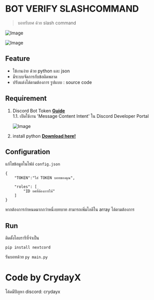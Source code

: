 # BOT VERIFY SLASHCOMMAND
> บอทรับยศ ด้วย slash command

![Image](https://cdn.discordapp.com/attachments/1148622219396796559/1170377224092922038/image.png?ex=6558d1ba&is=65465cba&hm=3244ec0bf2eb0b77e18a988df8693b9ea9355a8378077f6fa41b58b09dfefd69&)

![Image](https://cdn.discordapp.com/attachments/1148622219396796559/1170377604428222576/image.png?ex=6558d215&is=65465d15&hm=506b5aedfefba6837ee7bd35e8bb88730f823dce93bb83757a975d201a400522&)

## **Feature**
- ใข้งานง่าย ด้วย python และ json
- มีระบบจัดการกับข้อผิดพลาด
- ปรับแต่งได้ตามต้องการ รูปแบบ : source code

## **Requirement**

1. Discord Bot Token **[Guide](https://discordjs.guide/preparations/setting-up-a-bot-application.html#creating-your-bot)**  
   1.1. เปิดใช้งาน 'Message Content Intent' ใน Discord Developer Portal

   ![Image](https://cdn.discordapp.com/attachments/1095025373986685022/1102635940528271390/image.png)
    
2. install python **[Download here!](https://www.python.org)** <br>


## Configuration

แก้ไขข้อมูลในไฟล์ `config.json`

```
{
    "TOKEN":"ใส่ TOKEN บอทของคุณ",
    
    "roles": [
        "ID ยศที่ต้องการให้"
    ]
}
```
หากต้องการกําหนดมากกว่าหนึ่งบทบาท สามารถเพิ่มไอดีใน array ได้ตามต้องการ

## Run

ติดตั้งไลบรารีที่จำเป็น
```
pip install nextcord
```

รันบอทด้วย `py main.py`

# Code by CrydayX
โค้ดมีปัญหา discord: crydayx